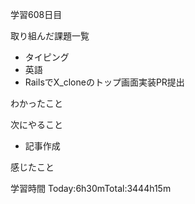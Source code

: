 学習608日目

取り組んだ課題一覧

- タイピング
- 英語
- RailsでX_cloneのトップ画面実装PR提出

わかったこと

次にやること

- 記事作成


感じたこと

学習時間 Today:6h30mTotal:3444h15m